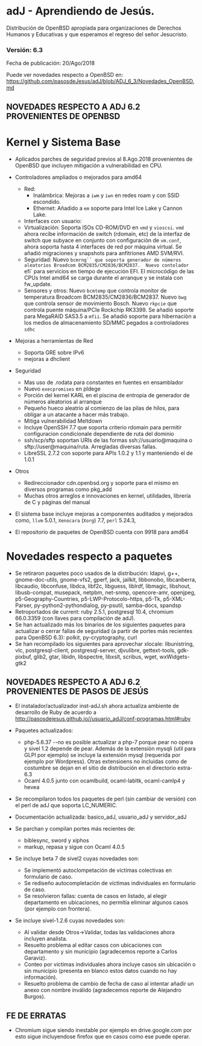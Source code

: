 # adJ - Aprendiendo de Jesús.
Distribución de OpenBSD apropiada para organizaciones de Derechos Humanos
y Educativas y que esperamos el regreso del señor Jesucristo.

### Versión: 6.3
Fecha de publicación: 20/Ago/2018

Puede ver novedades respecto a OpenBSD en:
  <https://github.com/pasosdeJesus/adJ/blob/ADJ_6_3/Novedades_OpenBSD.md>

## NOVEDADES RESPECTO A ADJ 6.2 PROVENIENTES DE OPENBSD

# Kernel y Sistema Base

* Aplicados parches de seguridad previos al 8.Ago.2018 provenientes de 
  OpenBSD que incluyen mitigación a vulnerabilidad en CPU.
* Controladores ampliados o mejorados para amd64
	* Red:
		* Inalámbrica: Mejoras a `iwm` y `iwn` en redes roam y con 
		  SSID escondido.
		* Ethernet: Añadido a `em` soporte para Intel Ice Lake y 
		  Cannon Lake.
	* Interfaces con usuario:
	* Virtualización: Soporta ISOs CD-ROM/DVD en `vmd` y `vioscsi`. `vmd`
	  ahora recibe información de switch (rdomain, etc) de la interfaz
	  de switch que subyace en conjunto con configuraciòn de
	  `vm.conf`, ahora soporta hasta 4 interfaces de red por máquina 
	  virtual.  Se añadió migraciones y snapshots para anfitriones 
	  AMD SVM/RVI.
	* Seguridad: Nuevo `bcmrng`` que soporta generador de números 
	  aleatorios Broadcom BCM2835/CM2836/BCM2837.  Nuevo contolador `efi` 
	  para servicios en tiempo de ejecución EFI. El microcódigo de las
	  CPUs Intel amd64 se carga durante el arranque y se instala con
	  fw_update.
	* Sensores y otros: Nuevo `bcmtemp` que controla monitor de
	  temperatura Broadcom BCM2835/CM2836/BCM2837. Nuevo `bwg`
	  que controla sensor de movimiento Bosch.  Nuevo `rkpcie`
	  que controla puente máquina/PCIe Rockchip RK3399. Se añadió
	  soporte para MegaRAID SAS3.5 a `mfii`. Se añadió soporte para
	  hibernaciòn a los medios de almacenamiento SD/MMC pegados
 	  a controladores `sdhc`
	
* Mejoras a herramientas de Red
	* Soporta GRE sobre IPv6
	* mejoras a dhclient
* Seguridad
	* Mas uso de .rodata para constantes en fuentes en ensamblador
	* Nuevo `execpromises` en pldege
	* Porción del kernel KARL en el piscina de entropia de generador
	  de números aleatorios al arranque
	* Pequeño hueco aleatrio al comienzo de las pilas de hilos, para
	  obligar a un atacante a hacer más trabajo.
	* Mitiga vulnerabilidad Meltdown
	* Incluye OpenSSH 7.7 que soporta criterio rdomain para permitir
	  configuracion condicionale dependiente de ruta del dominio
	* ssh/scp/sftp soportan URIs de las formas ssh://usuario@maquina o
	  sftp://user@maquina/ruta. Arregladas diversas fallas.
	* LibreSSL 2.7.2 con soporte para APIs 1.0.2 y 1.1 y manteniendo el
	  de 1.0.1

* Otros
	* Redireccionador cdn.openbsd.org y soporte para el mismo en 
	  diversos programas como pkg_add
	* Muchas otros arreglos e innovaciones en kernel, utilidades, librería 
	  de C y páginas del manual

* El sistema base incluye mejoras a componentes auditados y mejorados 
  como, ```llvm``` 5.0.1,  ```Xenocara``` (```Xorg```) 7.7, ```perl``` 5.24.3, 
* El repositorio de paquetes de OpenBSD cuenta con 9918 para amd64


# Novedades respecto a paquetes 

* Se retiraron paquetes poco usados de la distribución: ldapvi, g++, 
  gnome-doc-utils, gnome-vfs2, gperf, jack, jailkit, libbonobo, libcanberra, 
  libcaudio, libconfuse, libdca, libf2c, libguess, liblrdf, libmagic,
  libshout, libusb-compat, musepack, netpbm, net-snmp, opencore-amr, openjpeg,
  p5-Geography-Countries, p5-LWP-Protocolo-https, p5-Tk, p5-XML-Parser,
  py-python2-pythondialog, py-psutil, samba-docs, spandsp
* Retroportados de current: ruby 2.5.1, postgresql 10.4, chromium 66.0.3359 
  (con llaves para compilación de adJ).
* Se han actualizado más los binarios de los siguientes paquetes para
  actualizar o cerrar fallas de seguridad (a partir de portes más recientes 
  para OpenBSD 6.3): polkit, py-cryptography, curl
* Se han recompilado los siguientes para aprovechar xlocale: libunistring, 
  vlc, postgresql-client, postgresql-server, djvulibre, gettext-tools, 
  gdk-pixbuf, glib2, gtar, libidn, libspectre, libxslt, scribus,
  wget, wxWidgets-gtk2


## NOVEDADES RESPECTO A ADJ 6.2 PROVENIENTES DE PASOS DE JESÚS

* El instalador/actualizador inst-adJ.sh ahora actualiza ambiente
  de desarrollo de Ruby de acuerdo a 
  http://pasosdejesus.github.io//usuario_adJ/conf-programas.html#ruby
* Paquetes actualizados:
	- php-5.6.37 --no es posible actualizar a php-7 porque pear no opera y
		sivel 1.2 depende de pear.  Además de la extensión mysqli
	        (util para GLPI por ejemplo) se incluye la extensión mysql
		(requerida por ejemplo por Wordpress).  Otras extensioens
		no incluidas como de costumbre se dejan en el sitio de 
		distribución en el directorio extra-6.3
	- Ocaml 4.0.5 junto con ocamlbuild, ocaml-labltk, ocaml-camlp4 y hevea

* Se recompilaron todos los paquetes de perl (sin cambiar de versión) con
  el perl de adJ que soporta LC_NUMERIC.  

* Documentación actualizada: basico_adJ, usuario_adJ y servidor_adJ

* Se parchan y compilan portes más recientes de:
	- biblesync, sword y xiphos
	- markup, repasa y sigue con Ocaml 4.0.5

* Se incluye beta 7 de sivel2 cuyas novedades son:
  * Se implementó autoclompetación de víctimas colectivas en formulario 
    de caso.
  * Se rediseño autocompletación de víctimas individuales en formulario 
    de caso.
  * Se resolvieron fallas: cuenta de casos en listado, al elegir departamento 
    en ubicaciones, no permitía eliminar algunos casos (por ejemplo con 
    frontera).

* Se incluye sivel-1.2.6 cuyas novedades son:
  * Al validar desde Otros->Validar, todas las validaciones ahora incluyen 
    analista.
  * Resuelto problema al editar casos con ubicaciones con departamento y sin 
    municipio (agradecemos reporte a Carlos Garaviz).
  * Conteo por víctimas individuales ahora incluye casos sin ubicación o 
    sin municipio (presenta en blanco estos datos cuando no hay información).
  * Resuelto problema de cambio de fecha de caso al intentar añadir un anexo 
    con nombre inválido (agradecemos reporte de Alejandro Burgos).


## FE DE ERRATAS

- Chromium sigue siendo inestable por ejemplo en drive.google.com
  por esto sigue incluyendose firefox que en casos como ese puede operar.

